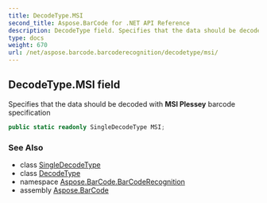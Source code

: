 ```yaml
---
title: DecodeType.MSI
second_title: Aspose.BarCode for .NET API Reference
description: DecodeType field. Specifies that the data should be decoded with MSI Plessey barcode specification
type: docs
weight: 670
url: /net/aspose.barcode.barcoderecognition/decodetype/msi/
---
```

## DecodeType.MSI field

Specifies that the data should be decoded with **MSI Plessey** barcode specification

```csharp
public static readonly SingleDecodeType MSI;
```

### See Also

* class [SingleDecodeType](../../singledecodetype/)
* class [DecodeType](../)
* namespace [Aspose.BarCode.BarCodeRecognition](../../decodetype/)
* assembly [Aspose.BarCode](../../../)


